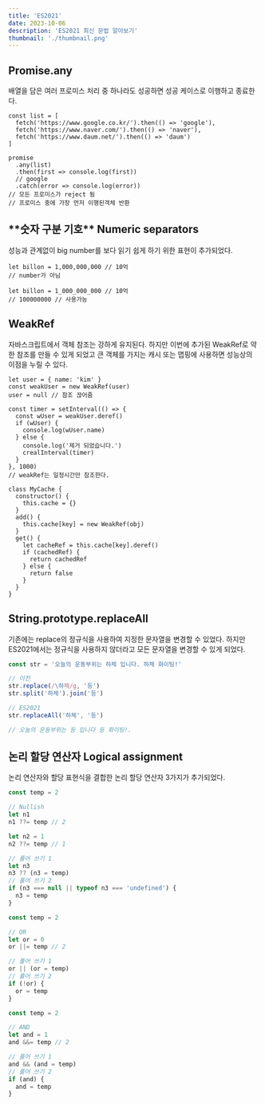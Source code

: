 ```yaml
---
title: 'ES2021'
date: 2023-10-06
description: 'ES2021 최신 문법 알아보기'
thumbnail: './thumbnail.png'
---
```


## Promise.any

배열을 담은 여러 프로미스 처리 중 하나라도 성공하면 성공 케이스로 이행하고 종료한다.

```tsx
const list = [
  fetch('https://www.google.co.kr/').then(() => 'google'),
  fetch('https://www.naver.com/').then(() => 'naver'),
  fetch('https://www.daum.net/').then(() => 'daum')
]

promise
  .any(list)
  .then(first => console.log(first))
  // google
  .catch(error => console.log(error))
// 모든 프로미스가 reject 됨
// 프로미스 중에 가장 먼저 이행된객체 반환
```

## \***\*숫자 구분 기호\*\*** Numeric separators

성능과 관계없이 big number를 보다 읽기 쉽게 하기 위한 표현이 추가되었다.

```tsx
let billon = 1,000,000,000 // 10억
// number가 아님

let billon = 1_000_000_000 // 10억
// 100000000 // 사용가능
```

## WeakRef

자바스크립트에서 객체 참조는 강하게 유지된다. 하지만 이번에 추가된 WeakRef로 약한 참조를 만들 수 있게 되었고 큰 객체를 가지는 캐시 또는 맵핑에 사용하면 성능상의 이점을 누릴 수 있다.

```tsx
let user = { name: 'kim' }
const weakUser = new WeakRef(user)
user = null // 참조 끊어줌

const timer = setInterval(() => {
  const wUser = weakUser.deref()
  if (wUser) {
    console.log(wUser.name)
  } else {
    console.log('제거 되었습니다.')
    crealInterval(timer)
  }
}, 1000)
// weakRef는 일정시간만 참조한다.
```

```tsx
class MyCache {
  constructor() {
    this.cache = {}
  }
  add() {
    this.cache[key] = new WeakRef(obj)
  }
  get() {
    let cacheRef = this.cache[key].deref()
    if (cachedRef) {
      return cachedRef
    } else {
      return false
    }
  }
}
```

## String.prototype.replaceAll

기존에는 replace의 정규식을 사용하여 지정한 문자열을 변경할 수 있었다. 하지만 ES2021에서는 정규식을 사용하지 않더라고 모든 문자열을 변경할 수 있게 되었다.

```jsx
const str = '오늘의 운동부위는 하체 입니다. 하체 화이팅!'

// 이전
str.replace(/\하체/g, '등')
str.split('하체').join('등')

// ES2021
str.replaceAll('하체', '등')

// 오늘의 운동부위는 등 입니다 등 화이팅!.
```

## 논리 할당 연산자 Logical assignment

논리 연산자와 할당 표현식을 결합한 논리 할당 연산자 3가지가 추가되었다.

```jsx
const temp = 2

// Nullish
let n1
n1 ??= temp // 2

let n2 = 1
n2 ??= temp // 1

// 풀어 쓰기 1
let n3
n3 ?? (n3 = temp)
// 풀어 쓰기 2
if (n3 === null || typeof n3 === 'undefined') {
  n3 = temp
}

const temp = 2

// OR
let or = 0
or ||= temp // 2

// 풀어 쓰기 1
or || (or = temp)
// 풀어 쓰기 2
if (!or) {
  or = temp
}

const temp = 2

// AND
let and = 1
and &&= temp // 2

// 풀어 쓰기 1
and && (and = temp)
// 풀어 쓰기 2
if (and) {
  and = temp
}
```
